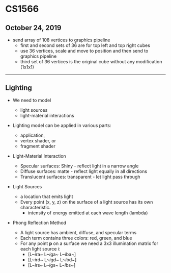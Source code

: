 # CS1566
## October 24, 2019

- send array of 108 vertices to graphics pipeline
	- first and second sets of 36 are for top left and top right cubes
	- use 36 vertices, scale and move to position and then send to graphics pipeline
	- third set of 36 vertices is the original cube without any modification (1x1x1)

***

## Lighting

- We need to model
	- light sources
	- light-material interactions
- Lighting model can be applied in various parts:
	- application,
	- vertex shader, or
	- fragment shader

- LIght-Material Interaction
	- Specular surfaces: Shiny - reflect light in a narrow angle
	- Diffuse surfaces: matte - reflect light equally in all directions
	- Translucent surfaces: transparent - let light pass through

- Light Sources
	- a location that emits light
	- Every point (x, y, z) on the surface of a light source has its own characteristic.
		- intensity of energy emitted at each wave length (lambda)

- Phong Reflection Method
	- A light source has ambient, diffuse, and specular terms
	- Each term contains three colors: red, green, and blue
	- For any point **p** on a surface we need a 3x3 illumination matrix for each light source *i*:
		- [L~*i*ra~	L~*i*ga~	L~*i*ba~]
		- [L~*i*rd~	L~*i*gd~	L~*i*bd~]
		- [L~*i*rs~	L~*i*gs~	L~*i*bs~]